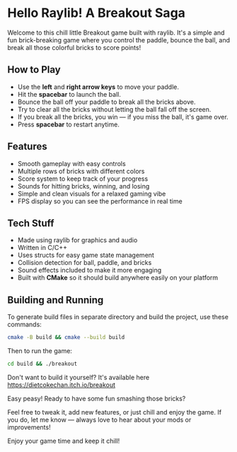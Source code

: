 # Hello Raylib! A Breakout Saga
Welcome to this chill little Breakout game built with raylib. It's a simple and fun brick-breaking game where you control the paddle, bounce the ball, and break all those colorful bricks to score points!

## How to Play

- Use the **left** and **right arrow keys** to move your paddle.
- Hit the **spacebar** to launch the ball.
- Bounce the ball off your paddle to break all the bricks above.
- Try to clear all the bricks without letting the ball fall off the screen.
- If you break all the bricks, you win — if you miss the ball, it's game over.
- Press **spacebar** to restart anytime.

## Features

- Smooth gameplay with easy controls
- Multiple rows of bricks with different colors
- Score system to keep track of your progress
- Sounds for hitting bricks, winning, and losing
- Simple and clean visuals for a relaxed gaming vibe
- FPS display so you can see the performance in real time

## Tech Stuff

- Made using raylib for graphics and audio
- Written in C/C++
- Uses structs for easy game state management
- Collision detection for ball, paddle, and bricks
- Sound effects included to make it more engaging
- Built with **CMake** so it should build anywhere easily on your platform

## Building and Running

To generate build files in separate directory and build the project, use these commands:
```bash
cmake -B build && cmake --build build
```
Then to run the game:
```bash
cd build && ./breakout
```

Don't want to build it yourself? It's available here https://dietcokechan.itch.io/breakout

Easy peasy! Ready to have some fun smashing those bricks?

Feel free to tweak it, add new features, or just chill and enjoy the game. If you do, let me know — always love to hear about your mods or improvements!

Enjoy your game time and keep it chill!
